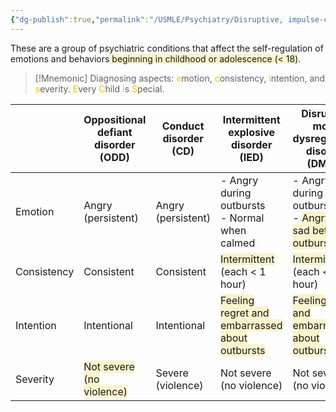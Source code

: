 ```yaml
---
{"dg-publish":true,"permalink":"/USMLE/Psychiatry/Disruptive, impulse-control, and conduct disorders/"}
---
```


These are a group of psychiatric conditions that affect the self-regulation of emotions and behaviors<span style="background:rgba(240, 200, 0, 0.2)"> beginning in childhood or adolescence (&lt; 18)</span>.

>[!Mnemonic] 
>Diagnosing aspects: <font color="#ffc000">e</font>motion, <font color="#ffc000">c</font>onsistency, <font color="#ffc000">i</font>ntention, and <font color="#ffc000">s</font>everity.
><font color="#ffc000">E</font>very <font color="#ffc000">C</font>hild <font color="#ffc000">I</font>s <font color="#ffc000">S</font>pecial.


|             | Oppositional defiant disorder (ODD)                                             | Conduct disorder (CD) | Intermittent explosive<br>disorder (IED)                                                              | Disruptive mood dysregulation disorder (DMDD)                                                                       |
| ----------- | ------------------------------------------------------------------------------- | --------------------- | ----------------------------------------------------------------------------------------------------- | ------------------------------------------------------------------------------------------------------------------- |
| Emotion     | Angry (persistent)                                                              | Angry (persistent)    | - Angry during outbursts<br>- Normal when calmed                                                      | - Angry during outbursts<br>- <span style="background:rgba(240, 200, 0, 0.2)">Angry or sad between outbursts</span> |
| Consistency | Consistent                                                                      | Consistent            | <span style="background:rgba(240, 200, 0, 0.2)">Intermittent</span> (each < 1 hour)                   | <span style="background:rgba(240, 200, 0, 0.2)">Intermittent</span> (each < 1 hour)                                 |
| Intention   | Intentional                                                                     | Intentional           | <span style="background:rgba(240, 200, 0, 0.2)">Feeling regret and embarrassed about outbursts</span> | <span style="background:rgba(240, 200, 0, 0.2)">Feeling regret and embarrassed about outbursts</span>               |
| Severity    | <span style="background:rgba(240, 200, 0, 0.2)">Not severe (no violence)</span> | Severe (violence)     | Not severe (no violence)                                                                              | Not severe (no violence)                                                                                            |
